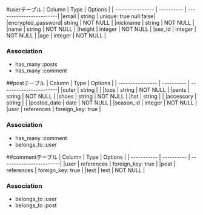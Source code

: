 #userテーブル
|  Column          | Type       | Options                 |
| ---------------- | ---------- | ------------------------|
|email             |   string   | unique: true  null:false|
|encrypted_password|   string   |    NOT NULL             |
|nickname          |   string   |    NOT NULL             |
|name              |   string   |    NOT NULL             |
|height            |  integer   |    NOT NULL             |
|sex_id               |  integer   |    NOT NULL             |
|age               |  integer   |    NOT NULL             |



### Association
- has_many :posts
- has_many :comment

##postテーブル
|  Column          | Type       | Options                 |
| ---------------- | ---------- |  -----------------------|
|outer             |   string   |                         |
|tops              |   string   |    NOT NULL             |
|pants             |   string   |    NOT NULL             |
|shoes             |   string   |    NOT NULL             |
|hat               |   string   |                         |
|accessory         |   string   |                         |
|posted_date       |   date     |    NOT NULL             |
|season_id         |   integer  |    NOT NULL             |
|user              | references |   foreign_key: true     |

### Association
- has_many   :comment
- belongs_to :user

##commentテーブル
|  Column     | Type       | Options                  |
| ----------- | ---------- |  ------------------------|
|user         | references |   foreign_key: true      |
|post         | references |   foreign_key: true      |
|text         |    text    |    NOT NULL              |

### Association
- belongs_to :user
- belongs_to :post

